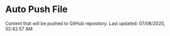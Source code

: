 # Auto Push File

Content that will be pushed to GitHub repository.
Last updated: 07/08/2025, 02:42:57 AM